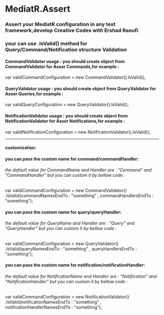 # MediatR.Assert
### Assert your MediatR configuration in any test framework,develop Creative Codes with Ershad Raoufi

### your can use .IsValid() method for Query/Command/Notification structure Validation

#### CommandValidator usage : you should create object from CommandValidator for Asser Commands,for example : 
 var validCommandConfiguration = new CommandValidator().IsValid();

#### QueryValidator usage : you should create object from QueryValidator for Asser Queries,for example : 
 var validQueryConfiguration = new QueryValidator().IsValid();

#### NotificationValidator usage : you should create object from NotificationValidator for Asser Notifications,for example : 
 var validNotificationConfiguration = new NotificationValidator().IsValid();
 
 <hr />
 
 #### customization:
 #### you can pass the custom name for command/commandHandler:
 ###### the default value for CommandName and Handler are : "Command" and "CommandHandler" but you can custom it by bellow code :
 var validCommandConfiguration = new CommandValidator()
                                   .IsValid(commandNamesEndTo : "something" , commandHandlersEndTo : "something");
 
  #### you can pass the custom name for query/queryHandler:
 ###### the default value for QueryName and Handler are : "Query" and "QueryHandler" but you can custom it by bellow code :
 var validCommandConfiguration = new QueryValidator()
                                  .IsValid(queryNamesEndTo : "something" , queryHandlersEndTo : "something");
 
   #### you can pass the custom name for notification/notificationHandler:
 ###### the default value for NotificationName and Handler are : "Notification" and "NotificationHandler" but you can custom it by bellow code :
 var validCommandConfiguration = new NotificationValidator()
                                 .IsValid(notificationNamesEndTo : "something" , notificationHandlerNamesEndTo : "something");

